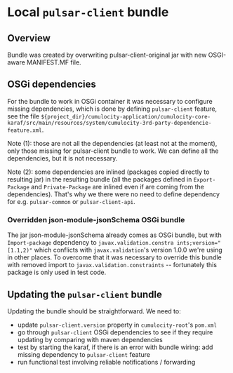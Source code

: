 # Local `pulsar-client` bundle

## Overview

Bundle was created by overwriting pulsar-client-original jar with new OSGI-aware MANIFEST.MF file. 

## OSGi dependencies

For the bundle to work in OSGi container it was necessary to configure missing dependencies, which is done by defining `pulsar-client` feature, see the file `${project_dir}/cumulocity-application/cumulocity-core-karaf/src/main/resources/system/cumulocity-3rd-party-dependencie-feature.xml`. 

Note (1): those are not all the dependencies (at least not at the moment), only those missing for pulsar-client bundle to work. We can define all the dependencies, but it is not necessary.

Note (2): some dependencies are inlined (packages copied directly to resulting jar) in the resulting bundle (all the packages defined in `Export-Package` and `Private-Package` are inlined even if are coming from the dependencies). That's why we there were no need to define dependency for e.g. `pulsar-common` or `pulsar-client-api`.

### Overridden json-module-jsonSchema OSGi bundle

The jar json-module-jsonSchema already comes as OSGi bundle, but with `Import-package` dependency to `javax.validation.constra
ints;version="[1.1,2)"` which conflicts with `javax.validation`'s version 1.0.0 we're using in other places. To overcome that it was necessary to override this bundle with removed import to `javax.validation.constraints` -- fortunately this package is only used in test code.

## Updating the `pulsar-client` bundle

Updating the bundle should be straightforward. We need to:
* update `pulsar-client.version` property in `cumulocity-root`'s `pom.xml`
* go through `pulsar-client` OSGi dependencies to see if they require updating by comparing with maven dependencies
* test by starting the karaf, if there is an error with bundle wiring: add missing dependency to `pulsar-client` feature
* run functional test involving reliable notifications / forwarding
